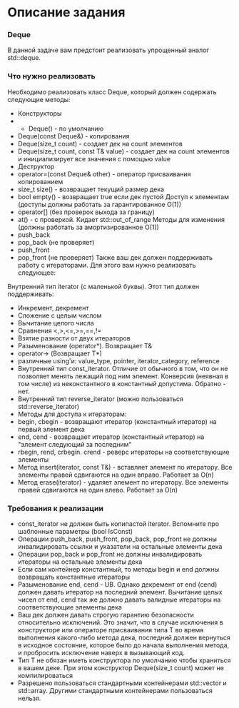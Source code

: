 # Описание задания #

### Deque ###

В данной задаче вам предстоит реализовать упрощенный аналог std::deque.

### Что нужно реализовать ###

Необходимо реализовать класс Deque, который должен содержать следующие методы:

- Конструкторы
 - - Deque() - по умолчанию
- Deque(const Deque&) - копирования
- Deque(size_t count) - создает дек на count элементов
- Deque(size_t count, const T& value) - создает дек на count элементов и инициализирует все значения с помощью value
- Деструктор
- operator=(const Deque& other) - оператор присваивания копированием
- size_t size() - возвращает текущий размер дека
- bool empty() - возвращает true если дек пустой
Доступ к элементам (доступы должны работать за гарантированное O(1))
- operator[] (без проверок выхода за границу)
- at() - с проверкой. Кидает std::out_of_range
Методы для изменения (должны работать за амортизированное O(1))
- push_back
- pop_back (не проверяет)
- push_front
- pop_front (не проверяет)
Также ваш дек должен поддерживать работу с итераторами. Для этого вам нужно реализовать следующее:

Внутренний тип iterator (с маленькой буквы). Этот тип должен поддерживать:
- Инкремент, декремент
- Сложение с целым числом
- Вычитание целого числа
- Сравнения <,>,<=,>=,==,!=
- Взятие разности от двух итераторов
- Разыменование (operator*). Возвращает T&
- operator-> (Возвращает T*)
- различные using'и: value_type, pointer, iterator_category, reference
- Внутренний тип const_iterator. Отличие от обычного в том, что он не позволяет менять лежащий под ним элемент. Конверсия (неявная в том числе) из неконстантного в константный допустима. Обратно - нет.
- Внутренний тип reverse_iterator (можно пользоваться std::reverse_iterator)
- Методы для доступа к итераторам:
- begin, cbegin - возвращают итератор (константный итератор) на первый элемент дека
- end, cend - возвращает итератор (константный итератор) на "элемент следующий за последним"
- rbegin, rend, crbegin. crend - реверс итераторы на соответствующие элементы
- Метод insert(iterator, const T&) - вставляет элемент по итератору. Все элементы правей сдвигаются на один вправо. Работает за O(n)
- Метод erase(iterator) - удаляет элемент по итератору. Все элементы правей сдвигаются на один влево. Работает за O(n)

### Требования к реализации ###

- const_iterator не должен быть копипастой iterator. Вспомните про шаблонные параметры (bool IsConst)
- Операции push_back, push_front, pop_back, pop_front не должны инвалидировать ссылки и указатели на остальные элементы дека
- Операции pop_back и pop_front не должны инвалидировать итераторы на остальные элементы дека
- Если сам контейнер константный, то методы begin и end должны возвращать константные итераторы
- Разыменование end, cend - UB. Однако декремент от end (cend) должен давать итератор на последний элемент. Вычитание целых чисел от end, cend так же должно давать валидные итераторы на соответствующие элементы дека
- Ваш дек должен давать строгую гарантию безопасности относительно исключений. Это значит, что в случае исключения в конструкторе или операторе присваивания типа T во время выполнения какого-либо метода дека, последний должен вернуться в исходное состояние, которое было до начала выполнения метода, и пробросить исключение наверх в вызывающий код.
- Тип T не обязан иметь конструктора по умолчанию чтобы храниться в вашем деке. При этом конструктор Deque(size_t count) может не компилироваться
- Разрешено пользоваться стандартными контейнерами std::vector и std::array. Другими стандартными контейнерами пользоваться нельзя.
